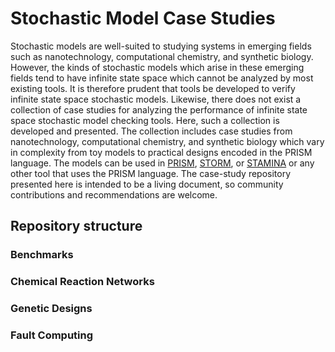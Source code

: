 # Stochastic Model Case Studies

Stochastic models are well-suited to studying systems in emerging fields such as nanotechnology, computational chemistry, and synthetic biology. However, the kinds of stochastic models which arise in these emerging fields tend to have infinite state space which cannot be analyzed by most existing tools. It is therefore prudent that tools be developed to verify infinite state space stochastic models. Likewise, there does not exist a collection of case studies for analyzing the performance of infinite state space stochastic model checking tools. Here, such a collection is developed and presented. The collection includes case studies from nanotechnology, computational chemistry, and synthetic biology which vary in complexity from toy models to practical designs encoded in the PRISM language. The models can be used in [PRISM](https://www.prismmodelchecker.org), [STORM](https://www.stormchecker.org), or [STAMINA](https://github.com/fluentverification/stamina-cplusplus) or any other tool that uses the PRISM language. The case-study repository presented here is intended to be a living document, so community contributions and recommendations are welcome.

## Repository structure

### Benchmarks

### Chemical Reaction Networks

### Genetic Designs

### Fault Computing
